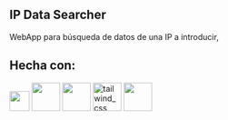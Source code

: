 ## IP Data Searcher

WebApp para búsqueda de datos de una IP a introducir,

## Hecha con:
<p>
<img width="35" src="https://astro.build/assets/press/astro-icon-light-gradient.png"/>
<img src="https://github.com/alvaroofernaandez/alvaroofernaandez/assets/145365209/76989c81-8c8c-499a-95b0-0dac5fc12ac2" width="50">
<img src="https://github.com/alvaroofernaandez/alvaroofernaandez/assets/145365209/7dbe565f-92c6-4aca-a801-1d3363a67aeb" width="50">
<img width="50" margin="3" src="https://img.icons8.com/color/48/tailwind_css.png" alt="tailwind_css"/>
<img src="https://img.icons8.com/?size=100&id=wpZmKzk11AzJ&format=png&color=000000" width="50">
</p>
